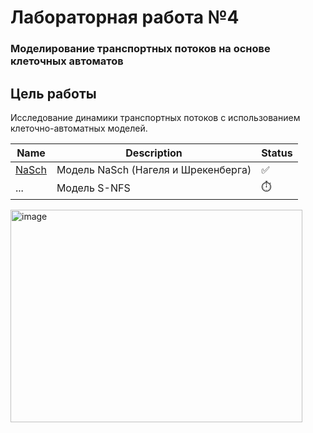 #  Лабораторная работа №4  
### **Моделирование транспортных потоков на основе клеточных автоматов**  

##  Цель работы  
Исследование динамики транспортных потоков с использованием клеточно-автоматных моделей.  


| Name | Description | Status |
| ------------- | ------------- | ------------- |
|   [  NaSch  ](flow_traffic_model.ipynb)   | Модель NaSch (Нагеля и Шрекенберга) | ✅ |
| ... | Модель S-NFS | ⏱️ |

<img width="467" height="340" alt="image" src="https://github.com/user-attachments/assets/86c59fbc-a1df-42ab-8eb4-80627ba9e6fa" />

